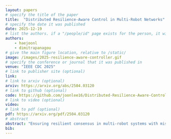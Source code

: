```yaml
---
layout: papers
# specify the title of the paper
title:  "Distributed Resilience-Aware Control in Multi-Robot Networks"
# specify the date it was published
date: 2025-12-19
# list the authors. if a "/people/id" page exists for the person, it will be linked. If not, the author's name is printed exactly as you typed it.
authors:
    - haejoonl
    - dimitrapanagou
# give the main figure location, relative to /static/
image: /images/2025-resilience-aware-controller.gif
# specify the conference or journal that it was published in
venue: "IEEE CDC 2025"
# link to publisher site (optional)
link: 
# link to arxiv (optional)
arxiv: https://arxiv.org/abs/2504.03120
# link to github (optional)
code: https://github.com/joonlee16/Distributed-Resilience-Aware-Control
# link to video (optional)
video: 
# link to pdf (optional)
pdf: https://arxiv.org/pdf/2504.03120
# abstract
abstract: "Ensuring resilient consensus in multi-robot systems with misbehaving agents remains a challenge, as many existing network resilience properties are inherently combinatorial and globally defined. While previous works have proposed control laws to enhance or preserve resilience in multi-robot networks, they often assume a fixed topology with known resilience properties, or require global state knowledge. These assumptions may be impractical in physically-constrained environments, where safety and resilience requirements are conflicting, or when misbehaving agents corrupt the shared information. In this work, we propose a distributed control law that enables each robot to guarantee resilient consensus and safety during its navigation without fixed topologies using only locally available information. To this end, we establish a new sufficient condition for resilient consensus in time-varying networks based on the degree of non-misbehaving or normal agents. Using this condition, we design a Control Barrier Function (CBF)-based controller that guarantees resilient consensus and collision avoidance without requiring estimates of global state and/or control actions of all other robots. Finally, we validate our method through simulations."
bib:
---
```

